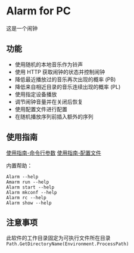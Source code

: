 # Alarm for PC

这是一个闹钟

## 功能
- 使用随机的本地音乐作为铃声
- 使用 HTTP 获取闹钟的状态并控制闹钟
- 降低最近播放过的音乐再次出现的概率 (PB)
- 降低来自相近目录的音乐连续出现的概率 (PL)
- 使用指定设备播放
- 调节闹钟音量并在关闭后恢复
- 使用配置文件进行配置
- 在随机播放序列前插入额外的序列

## 使用指南

[使用指南-命令行参数](docs/Guide.md)
[使用指南-配置文件](docs/Guide-ConfigFile.md)

内置帮助：
```pwsh
Alarm --help
Amarm run --help
Alarm start --help
Alarm mkconf --help
Alarm rc --help
Alarm show --help
```

## 注意事项

此软件的工作目录固定为可执行文件所在目录 `Path.GetDirectoryName(Environment.ProcessPath)`

